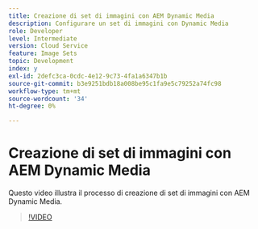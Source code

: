 ```yaml
---
title: Creazione di set di immagini con AEM Dynamic Media
description: Configurare un set di immagini con Dynamic Media
role: Developer
level: Intermediate
version: Cloud Service
feature: Image Sets
topic: Development
index: y
exl-id: 2defc3ca-0cdc-4e12-9c73-4fa1a6347b1b
source-git-commit: b3e9251bdb18a008be95c1fa9e5c79252a74fc98
workflow-type: tm+mt
source-wordcount: '34'
ht-degree: 0%

---
```


# Creazione di set di immagini con AEM Dynamic Media

Questo video illustra il processo di creazione di set di immagini con AEM Dynamic Media.

>[!VIDEO](https://video.tv.adobe.com/v/335581?quality=12&learn=on)
